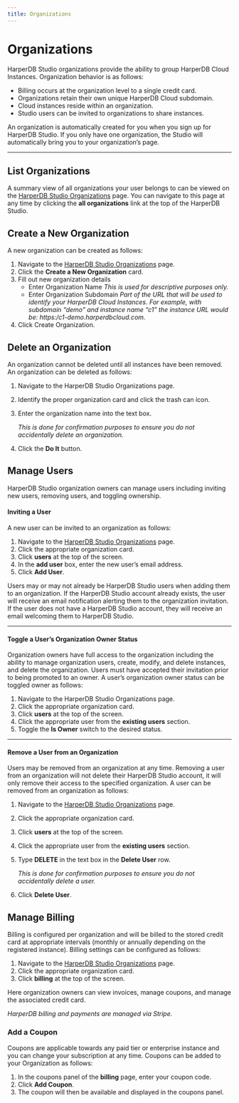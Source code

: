 ```yaml
---
title: Organizations
---
```


# Organizations
HarperDB Studio organizations provide the ability to group HarperDB Cloud Instances. Organization behavior is as follows:

* Billing occurs at the organization level to a single credit card.
* Organizations retain their own unique HarperDB Cloud subdomain.
* Cloud instances reside within an organization.
* Studio users can be invited to organizations to share instances.


An organization is automatically created for you when you sign up for HarperDB Studio. If you only have one organization, the Studio will automatically bring you to your organization’s page.

---

## List Organizations
A summary view of all organizations your user belongs to can be viewed on the [HarperDB Studio Organizations](https:/studio.harperdb.io/?redirect=/organizations) page. You can navigate to this page at any time by clicking the **all organizations** link at the top of the HarperDB Studio.

## Create a New Organization
A new organization can be created as follows:

1) Navigate to the [HarperDB Studio Organizations](https:/studio.harperdb.io/?redirect=/organizations) page. 
2) Click the **Create a New Organization** card. 
3) Fill out new organization details 
   * Enter Organization Name
   *This is used for descriptive purposes only.*
   * Enter Organization Subdomain
   *Part of the URL that will be used to identify your HarperDB Cloud Instances. For example, with subdomain “demo” and instance name “c1” the instance URL would be: https:/c1-demo.harperdbcloud.com.*
4) Click Create Organization.

## Delete an Organization
An organization cannot be deleted until all instances have been removed. An organization can be deleted as follows:

1) Navigate to the HarperDB Studio Organizations page. 
2) Identify the proper organization card and click the trash can icon. 
3) Enter the organization name into the text box. 

    *This is done for confirmation purposes to ensure you do not accidentally delete an organization.*
4) Click the **Do It** button.

## Manage Users
HarperDB Studio organization owners can manage users including inviting new users, removing users, and toggling ownership.



#### Inviting a User
A new user can be invited to an organization as follows:

1) Navigate to the [HarperDB Studio Organizations](https:/studio.harperdb.io/?redirect=/organizations) page. 
2) Click the appropriate organization card. 
3) Click **users** at the top of the screen. 
4) In the **add user** box, enter the new user’s email address. 
5) Click **Add User**.

Users may or may not already be HarperDB Studio users when adding them to an organization. If the HarperDB Studio account already exists, the user will receive an email notification alerting them to the organization invitation. If the user does not have a HarperDB Studio account, they will receive an email welcoming them to HarperDB Studio.

---

#### Toggle a User’s Organization Owner Status
Organization owners have full access to the organization including the ability to manage organization users, create, modify, and delete instances, and delete the organization. Users must have accepted their invitation prior to being promoted to an owner. A user’s organization owner status can be toggled owner as follows:

1) Navigate to the HarperDB Studio Organizations page. 
2) Click the appropriate organization card. 
3) Click **users** at the top of the screen. 
4) Click the appropriate user from the **existing users** section. 
5) Toggle the **Is Owner** switch to the desired status.
---

#### Remove a User from an Organization
Users may be removed from an organization at any time. Removing a user from an organization will not delete their HarperDB Studio account, it will only remove their access to the specified organization. A user can be removed from an organization as follows:

1) Navigate to the [HarperDB Studio Organizations](https:/studio.harperdb.io/?redirect=/organizations) page. 
2) Click the appropriate organization card. 
3) Click **users** at the top of the screen. 
4) Click the appropriate user from the **existing users** section. 
5) Type **DELETE** in the text box in the **Delete User** row.

   *This is done for confirmation purposes to ensure you do not accidentally delete a user.*
6) Click **Delete User**.

## Manage Billing

Billing is configured per organization and will be billed to the stored credit card at appropriate intervals (monthly or annually depending on the registered instance). Billing settings can be configured as follows:

1) Navigate to the [HarperDB Studio Organizations](https:/studio.harperdb.io/?redirect=/organizations) page. 
2) Click the appropriate organization card. 
3) Click **billing** at the top of the screen.

Here organization owners can view invoices, manage coupons, and manage the associated credit card.



*HarperDB billing and payments are managed via Stripe.*



### Add a Coupon

Coupons are applicable towards any paid tier or enterprise instance and you can change your subscription at any time. Coupons can be added to your Organization as follows:

1) In the coupons panel of the **billing** page, enter your coupon code. 
2) Click **Add Coupon**. 
3) The coupon will then be available and displayed in the coupons panel.